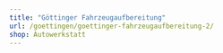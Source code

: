 ```yaml
---
title: "Göttinger Fahrzeugaufbereitung"
url: /goettingen/goettinger-fahrzeugaufbereitung-2/
shop: Autowerkstatt
---
```

